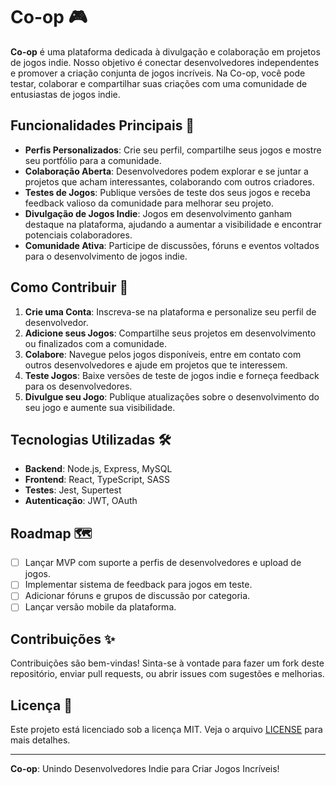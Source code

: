 # Co-op 🎮

**Co-op** é uma plataforma dedicada à divulgação e colaboração em projetos de jogos indie. Nosso objetivo é conectar desenvolvedores independentes e promover a criação conjunta de jogos incríveis. Na Co-op, você pode testar, colaborar e compartilhar suas criações com uma comunidade de entusiastas de jogos indie.

## Funcionalidades Principais 🚀

- **Perfis Personalizados**: Crie seu perfil, compartilhe seus jogos e mostre seu portfólio para a comunidade.
- **Colaboração Aberta**: Desenvolvedores podem explorar e se juntar a projetos que acham interessantes, colaborando com outros criadores.
- **Testes de Jogos**: Publique versões de teste dos seus jogos e receba feedback valioso da comunidade para melhorar seu projeto.
- **Divulgação de Jogos Indie**: Jogos em desenvolvimento ganham destaque na plataforma, ajudando a aumentar a visibilidade e encontrar potenciais colaboradores.
- **Comunidade Ativa**: Participe de discussões, fóruns e eventos voltados para o desenvolvimento de jogos indie.

## Como Contribuir 🤝

1. **Crie uma Conta**: Inscreva-se na plataforma e personalize seu perfil de desenvolvedor.
2. **Adicione seus Jogos**: Compartilhe seus projetos em desenvolvimento ou finalizados com a comunidade.
3. **Colabore**: Navegue pelos jogos disponíveis, entre em contato com outros desenvolvedores e ajude em projetos que te interessem.
4. **Teste Jogos**: Baixe versões de teste de jogos indie e forneça feedback para os desenvolvedores.
5. **Divulgue seu Jogo**: Publique atualizações sobre o desenvolvimento do seu jogo e aumente sua visibilidade.

## Tecnologias Utilizadas 🛠️

- **Backend**: Node.js, Express, MySQL
- **Frontend**: React, TypeScript, SASS
- **Testes**: Jest, Supertest
- **Autenticação**: JWT, OAuth

## Roadmap 🗺️

- [ ] Lançar MVP com suporte a perfis de desenvolvedores e upload de jogos.
- [ ] Implementar sistema de feedback para jogos em teste.
- [ ] Adicionar fóruns e grupos de discussão por categoria.
- [ ] Lançar versão mobile da plataforma.

## Contribuições ✨

Contribuições são bem-vindas! Sinta-se à vontade para fazer um fork deste repositório, enviar pull requests, ou abrir issues com sugestões e melhorias.

## Licença 📄

Este projeto está licenciado sob a licença MIT. Veja o arquivo [LICENSE](LICENSE) para mais detalhes.

---

**Co-op**: Unindo Desenvolvedores Indie para Criar Jogos Incríveis!

